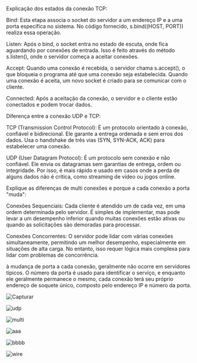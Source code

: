 Explicação dos estados da conexão TCP:

Bind: Esta etapa associa o socket do servidor a um endereço IP e a uma porta específica no sistema. No código fornecido, s.bind((HOST, PORT)) realiza essa operação.

Listen: Após o bind, o socket entra no estado de escuta, onde fica aguardando por conexões de entrada. Isso é feito através do método s.listen(), onde o servidor começa a aceitar conexões.

Accept: Quando uma conexão é recebida, o servidor chama s.accept(), o que bloqueia o programa até que uma conexão seja estabelecida. Quando uma conexão é aceita, um novo socket é criado para se comunicar com o cliente.

Connected: Após a aceitação da conexão, o servidor e o cliente estão conectados e podem trocar dados.

Diferença entre a conexão UDP e TCP:

TCP (Transmission Control Protocol): É um protocolo orientado à conexão, confiável e bidirecional. Ele garante a entrega ordenada e sem erros dos dados. Usa o handshake de três vias (SYN, SYN-ACK, ACK) para estabelecer uma conexão.

UDP (User Datagram Protocol): É um protocolo sem conexão e não confiável. Ele envia os datagramas sem garantias de entrega, ordem ou integridade. Por isso, é mais rápido e usado em casos onde a perda de alguns dados não é crítica, como streaming de vídeo ou jogos online.

Explique as diferenças de multi conexões e porque a cada conexão a porta "muda": 

Conexões Sequenciais: Cada cliente é atendido um de cada vez, em uma ordem determinada pelo servidor. É simples de implementar, mas pode levar a um desempenho inferior quando muitas conexões estão ativas ou quando as solicitações são demoradas para processar.

Conexões Concorrentes: O servidor pode lidar com várias conexões simultaneamente, permitindo um melhor desempenho, especialmente em situações de alta carga. No entanto, isso requer lógica mais complexa para lidar com problemas de concorrência.

à mudança de porta a cada conexão, geralmente não ocorre em servidores típicos. O número da porta é usado para identificar o serviço, e enquanto ele geralmente permanece o mesmo, cada conexão terá seu próprio endereço de soquete único, composto pelo endereço IP e número da porta.

![Capturar](https://github.com/felipengeletrica/Fundatec-2024-Aula-Socket/assets/96994154/d8b7685c-9d79-46ae-b455-3d4031f26cef)

![udp](https://github.com/felipengeletrica/Fundatec-2024-Aula-Socket/assets/96994154/60ece388-fbbd-456a-a204-7d756822a30f)

![multi](https://github.com/felipengeletrica/Fundatec-2024-Aula-Socket/assets/96994154/1911c004-961c-40e4-89d0-336c07af6b6d)

![aaa](https://github.com/felipengeletrica/Fundatec-2024-Aula-Socket/assets/96994154/f4bd4b43-d9cc-4431-9649-bf6a29506b07)

![bbbb](https://github.com/felipengeletrica/Fundatec-2024-Aula-Socket/assets/96994154/d2fa6611-0639-4b62-863d-ff5036a9caab)

![wire](https://github.com/felipengeletrica/Fundatec-2024-Aula-Socket/assets/96994154/636fdf43-316e-4c1e-91b5-abf91737502d)


